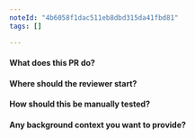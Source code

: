 ```yaml
---
noteId: "4b6058f1dac511eb8dbd315da41fbd81"
tags: []

---
```


#### What does this PR do?
#### Where should the reviewer start?
#### How should this be manually tested?
#### Any background context you want to provide?